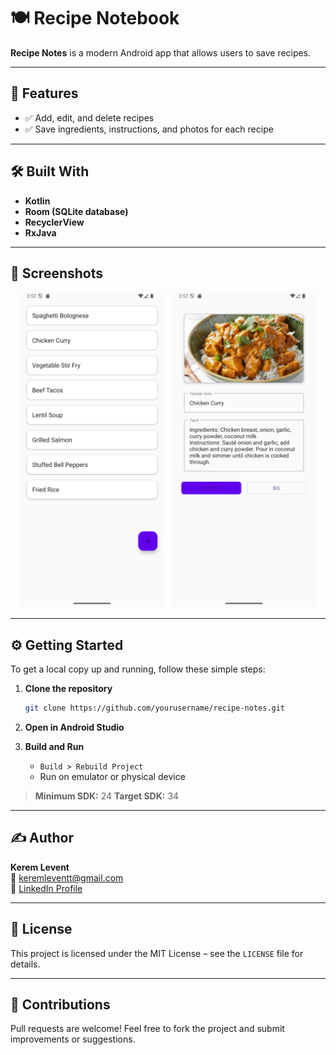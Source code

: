 # 🍽️ Recipe Notebook

**Recipe Notes** is a modern Android app that allows users to save recipes. 

---

## 🚀 Features

- ✅ Add, edit, and delete recipes
- ✅ Save ingredients, instructions, and photos for each recipe


---

## 🛠️ Built With

- **Kotlin**
- **Room (SQLite database)**
- **RecyclerView**
- **RxJava**

---

## 📸 Screenshots

<p align="center">
  <img src="screenshots/liste.png" alt="Recipe List" width="45%" />
  &nbsp;&nbsp;
  <img src="screenshots/tarif.png" alt="Add Recipe" width="45%" />
</p>

---

## ⚙️ Getting Started

To get a local copy up and running, follow these simple steps:

1. **Clone the repository**
   ```bash
   git clone https://github.com/yourusername/recipe-notes.git
   ```

2. **Open in Android Studio**

3. **Build and Run**
   - `Build > Rebuild Project`
   - Run on emulator or physical device

> **Minimum SDK:** 24 
> **Target SDK:** 34 

---

## ✍️ Author

**Kerem Levent**  
📧 [keremleventt@gmail.com](mailto:keremleventt@gmail.com)  
🔗 [LinkedIn Profile](https://www.linkedin.com/in/keremlevent/)
  
---

## 📄 License

This project is licensed under the MIT License – see the `LICENSE` file for details.

---

## 🙌 Contributions

Pull requests are welcome! Feel free to fork the project and submit improvements or suggestions.
